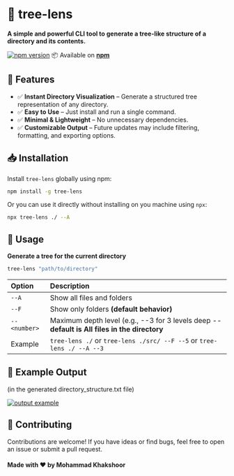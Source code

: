 # 📂 tree-lens

**A simple and powerful CLI tool to generate a tree-like structure of a directory and its contents.**

[![npm version](https://img.shields.io/npm/v/tree-lens.svg?style=flat-square)](https://www.npmjs.com/package/tree-lens) 📦 Available on **[npm](https://www.npmjs.com/package/tree-lens)**

## 🚀 Features

- ✅ **Instant Directory Visualization** – Generate a structured tree representation of any directory.
- ✅ **Easy to Use** – Just install and run a single command.
- ✅ **Minimal & Lightweight** – No unnecessary dependencies.
- ✅ **Customizable Output** – Future updates may include filtering, formatting, and exporting options.

## 📥 Installation

Install `tree-lens` globally using npm:

```sh
npm install -g tree-lens
```
Or you can use it directly without installing on you machine using `npx`:

```sh
npx tree-lens ./ --A
```

## 📌 Usage

**Generate a tree for the current directory**

```sh
tree-lens "path/to/directory"
```

| Option       | Description                                                                                   |
| :----------- | :-------------------------------------------------------------------------------------------- |
| `--A`        | Show all files and folders                                                                    |
| `--F`        | Show only folders **(default behavior)**                                                      |
| `--<number>` | Maximum depth level (e.g., --3 for 3 levels deep -- **default is All files in the directory** |
| Example      | `tree-lens ./` or `tree-lens ./src/ --F --5` or `tree-lens ./ --A --3`                        |

## 📝 Example Output

(in the generated directory_structure.txt file)

[![output example](https://i.postimg.cc/0jxz4YTQ/structure.png "asd")](https://i.postimg.cc/0jxz4YTQ/structure.png "asd")

## 🤝 Contributing

Contributions are welcome! If you have ideas or find bugs, feel free to open an issue or submit a pull request.

#### Made with ❤️ by Mohammad Khakshoor
